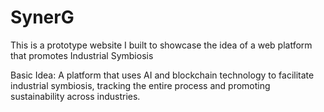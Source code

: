 # SynerG
This is a prototype website I built to showcase the idea of a web platform that promotes Industrial Symbiosis

Basic Idea:
A platform that uses AI and blockchain technology to facilitate industrial symbiosis, tracking the entire process and promoting sustainability across industries.
